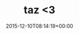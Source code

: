 ---
retweeted: false
source: <a href="http://mvilla.it/fenix" rel="nofollow">Fenix for Android</a>
entities:
  user_mentions: []
  urls: []
  symbols: []
  media:
  - expanded_url: https://twitter.com/bascht/status/674864707237486592/photo/1
    indices:
    - '10'
    - '33'
    url: https://t.co/B7pwk3kI1P
    media_url: http://pbs.twimg.com/media/CV2Z34eWoAANEev.jpg
    id_str: '674864704506994688'
    id: '674864704506994688'
    media_url_https: https://pbs.twimg.com/media/CV2Z34eWoAANEev.jpg
    sizes:
      large:
        w: '2000'
        h: '1496'
        resize: fit
      medium:
        w: '1200'
        h: '898'
        resize: fit
      thumb:
        w: '150'
        h: '150'
        resize: crop
      small:
        w: '680'
        h: '509'
        resize: fit
    type: photo
    display_url: pic.twitter.com/B7pwk3kI1P
  hashtags: []
display_text_range:
- '0'
- '33'
favorite_count: '7'
id_str: '674864707237486592'
truncated: false
retweet_count: '0'
id: '674864707237486592'
possibly_sensitive: false
created_at: Thu Dec 10 08:14:19 +0000 2015
favorited: false
full_text: taz &lt;3
lang: und
extended_entities:
  media:
  - expanded_url: https://twitter.com/bascht/status/674864707237486592/photo/1
    indices:
    - '10'
    - '33'
    url: https://t.co/B7pwk3kI1P
    media_url: http://pbs.twimg.com/media/CV2Z34eWoAANEev.jpg
    id_str: '674864704506994688'
    id: '674864704506994688'
    media_url_https: https://pbs.twimg.com/media/CV2Z34eWoAANEev.jpg
    sizes:
      large:
        w: '2000'
        h: '1496'
        resize: fit
      medium:
        w: '1200'
        h: '898'
        resize: fit
      thumb:
        w: '150'
        h: '150'
        resize: crop
      small:
        w: '680'
        h: '509'
        resize: fit
    type: photo
    display_url: pic.twitter.com/B7pwk3kI1P
tags:
- pesos:twitter
date: '2015-12-10T08:14:19+00:00'
src: https://twitter.com/bascht/status/674864707237486592
original_url: https://twitter.com/bascht/status/674864707237486592
type: twitter_tweet
media_url: https://img.bascht.com/twitter/pbs.twimg.com/media/CV2Z34eWoAANEev.jpg
text: taz &lt;3
title: taz &lt;3

---